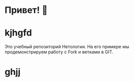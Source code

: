 # Привет! 👋
# kjhgfd

Это учебный репозиторий Нетологии. На его примере мы продемонстрируем работу с Fork и ветками в GIT. 
# ghjj